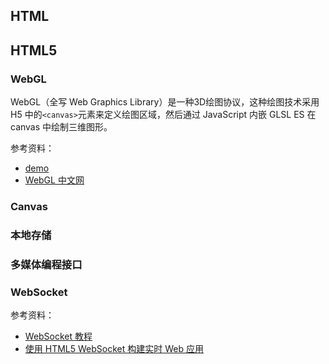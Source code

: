 ## HTML

## HTML5

### WebGL
WebGL（全写 Web Graphics Library）是一种3D绘图协议，这种绘图技术采用 H5 中的`<canvas>`元素来定义绘图区域，然后通过 JavaScript 内嵌 GLSL ES 在canvas 中绘制三维图形。

参考资料：
- [demo](./webGL/demo.html)
- [WebGL 中文网](http://www.hewebgl.com/)

### Canvas

### 本地存储

### 多媒体编程接口

### WebSocket
参考资料：
- [WebSocket 教程](http://www.ruanyifeng.com/blog/2017/05/websocket.html)
- [使用 HTML5 WebSocket 构建实时 Web 应用](https://www.ibm.com/developerworks/cn/web/1112_huangxa_websocket/)
